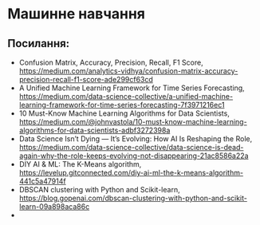 


# Машинне навчання



## Посилання:

- Confusion Matrix, Accuracy, Precision, Recall, F1 Score, https://medium.com/analytics-vidhya/confusion-matrix-accuracy-precision-recall-f1-score-ade299cf63cd
- A Unified Machine Learning Framework for Time Series Forecasting, https://medium.com/data-science-collective/a-unified-machine-learning-framework-for-time-series-forecasting-7f3971216ec1
- 10 Must-Know Machine Learning Algorithms for Data Scientists, https://medium.com/@johnvastola/10-must-know-machine-learning-algorithms-for-data-scientists-adbf3272398a
- Data Science Isn’t Dying — It’s Evolving: How AI Is Reshaping the Role, https://medium.com/data-science-collective/data-science-is-dead-again-why-the-role-keeps-evolving-not-disappearing-21ac8586a22a
- DIY AI & ML: The K-Means algorithm, https://levelup.gitconnected.com/diy-ai-ml-the-k-means-algorithm-441c5a47914f
- DBSCAN clustering with Python and Scikit-learn, https://blog.gopenai.com/dbscan-clustering-with-python-and-scikit-learn-09a898aca86c
- 

